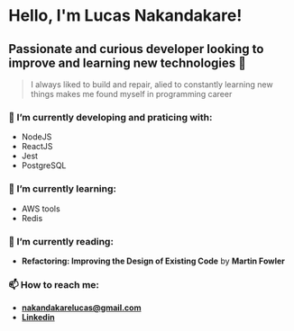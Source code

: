 # Hello, I'm Lucas Nakandakare!

## Passionate and curious developer looking to improve and learning new technologies 👋


> I always liked to build and repair, alied to constantly learning new things makes me found myself in programming career

### 🔭 I’m currently developing and praticing with:
  - NodeJS
  - ReactJS
  - Jest
  - PostgreSQL

### 🌱 I’m currently learning:
  - AWS tools
  - Redis

### :book: I’m currently reading:
  - **Refactoring: Improving the Design of Existing Code** by **Martin Fowler**



### 📫 How to reach me:
  - **nakandakarelucas@gmail.com**
  - **[Linkedin](https://www.linkedin.com/in/lucas-nakandakare/)**
<!--
**lhnakan/lhnakan** is a ✨ _special_ ✨ repository because its `README.md` (this file) appears on your GitHub profile.

Here are some ideas to get you started:

- 🔭 I’m currently working on ...
- 🌱 I’m currently learning ...
- 👯 I’m looking to collaborate on ...
- 🤔 I’m looking for help with ...
- 💬 Ask me about ...
- 📫 How to reach me: ...
- 😄 Pronouns: ...
- ⚡ Fun fact: ...
-->
